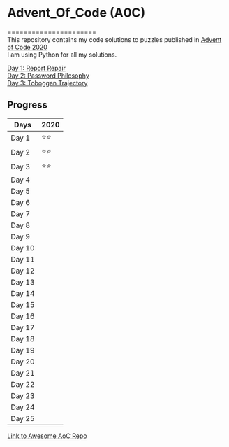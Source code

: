 # Advent_Of_Code (A0C)
====================== \
This repository contains my code solutions to puzzles published in [Advent of Code 2020](https://adventofcode.com/2020) \
I am using Python for all my solutions.

[Day 1: Report Repair](https://adventofcode.com/2020/day/1) \
[Day 2: Password Philosophy](https://adventofcode.com/2020/day/2) \
[Day 3: Toboggan Trajectory](https://adventofcode.com/2020/day/3)

## Progress
| Days   | 2020 |
| ------ | ---- |
| Day 1  | ⭐⭐|
| Day 2  | ⭐⭐|
| Day 3  | ⭐⭐|
| Day 4  | |
| Day 5  | |
| Day 6  | |
| Day 7  | |
| Day 8  | |
| Day 9  | |
| Day 10 | |
| Day 11 | |
| Day 12 | |
| Day 13 | |
| Day 14 | |
| Day 15 | |
| Day 16 | |
| Day 17 | |
| Day 18 | |
| Day 19 | |
| Day 20 | |
| Day 21 | |
| Day 22 | |
| Day 23 | |
| Day 24 | |
| Day 25 | |

[Link to Awesome AoC Repo](https://github.com/Bogdanp/awesome-advent-of-code#python)
